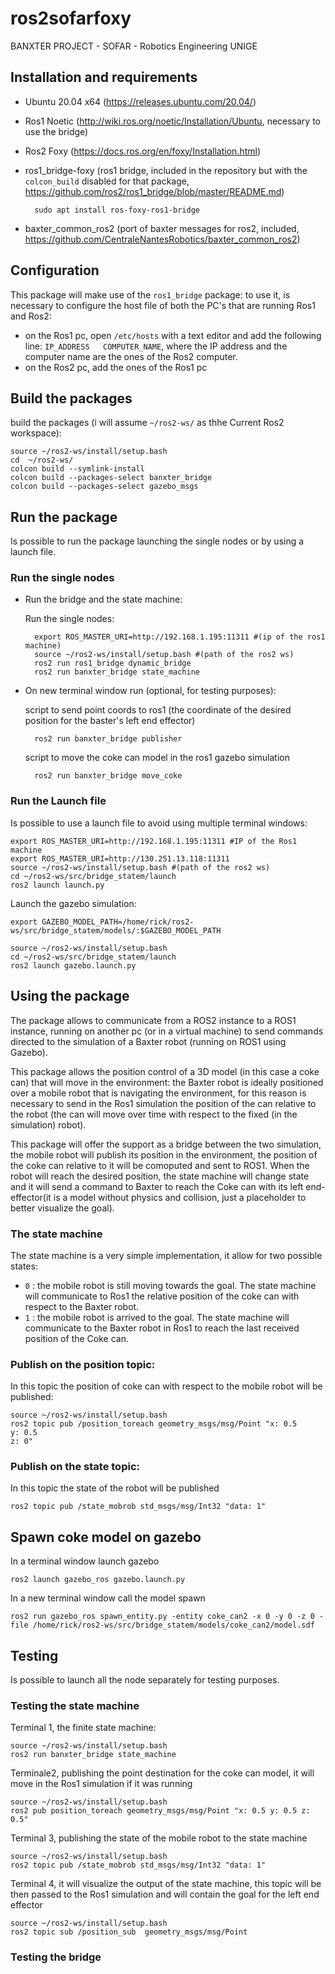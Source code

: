 # ros2sofarfoxy
BANXTER PROJECT - SOFAR - Robotics Engineering UNIGE
## Installation and requirements
- Ubuntu 20.04 x64 (https://releases.ubuntu.com/20.04/)
- Ros1 Noetic (http://wiki.ros.org/noetic/Installation/Ubuntu, necessary to use the bridge)
- Ros2 Foxy (https://docs.ros.org/en/foxy/Installation.html)
- ros1_bridge-foxy (ros1 bridge, included in the repository but with the `colcon_build` disabled for that package, https://github.com/ros2/ros1_bridge/blob/master/README.md)

        sudo apt install ros-foxy-ros1-bridge

- baxter_common_ros2 (port of baxter messages for ros2, included, https://github.com/CentraleNantesRobotics/baxter_common_ros2)

## Configuration
This package will make use of the `ros1_bridge` package: to use it, is necessary to configure the host file of both the PC's that are running Ros1 and Ros2:
- on the Ros1 pc, open `/etc/hosts` with a text editor and add the following line: `IP_ADDRESS   COMPUTER_NAME`, where the IP address and the computer name are the ones of the Ros2 computer.
- on the Ros2 pc, add the ones of the Ros1 pc

## Build the packages
build the packages (i will assume `~/ros2-ws/` as thhe Current Ros2 workspace):
    
    source ~/ros2-ws/install/setup.bash 
    cd  ~/ros2-ws/
    colcon build --symlink-install
    colcon build --packages-select banxter_bridge
    colcon build --packages-select gazebo_msgs

## Run the package
Is possible to run the package launching the single nodes or by using a launch file.
### Run the single nodes
- Run the bridge and the state machine:

    Run the single nodes:

        export ROS_MASTER_URI=http://192.168.1.195:11311 #(ip of the ros1 machine)
        source ~/ros2-ws/install/setup.bash #(path of the ros2 ws)
        ros2 run ros1_bridge dynamic_bridge
        ros2 run banxter_bridge state_machine
- On new terminal window run (optional, for testing purposes):

    script to send point coords to ros1 (the coordinate of the desired position for the baster's left end effector)

        ros2 run banxter_bridge publisher

    script to move the coke can model in the ros1 gazebo simulation

        ros2 run banxter_bridge move_coke


### Run the Launch file
Is possible to use a launch file to avoid using multiple terminal windows:
    
    export ROS_MASTER_URI=http://192.168.1.195:11311 #IP of the Ros1 machine
    export ROS_MASTER_URI=http://130.251.13.118:11311 
    source ~/ros2-ws/install/setup.bash #(path of the ros2 ws)
    cd ~/ros2-ws/src/bridge_statem/launch
    ros2 launch launch.py 

Launch the gazebo simulation:

    export GAZEBO_MODEL_PATH=/home/rick/ros2-ws/src/bridge_statem/models/:$GAZEBO_MODEL_PATH

    source ~/ros2-ws/install/setup.bash 
    cd ~/ros2-ws/src/bridge_statem/launch
    ros2 launch gazebo.launch.py 


## Using the package
The package allows to communicate from a ROS2 instance to a ROS1 instance, running on another pc (or in a virtual machine) to send commands directed to the simulation of a Baxter robot (running on ROS1 using Gazebo).

This package allows the position control of a 3D model (in this case a coke can) that will move in the environment: the Baxter robot is ideally positioned over a mobile robot that is navigating the environment, for this reason is necessary to send in the Ros1 simulation the position of the can relative to the robot (the can will move over time with respect to the fixed (in the simulation) robot).

This package will offer the support as a bridge between the two simulation, the mobile robot will publish its position in the environment, the position of the coke can relative to it will be comoputed and sent to ROS1. When the robot will reach the desired position, the state machine will change state and it will send a command to Baxter to reach the Coke can with its left end-effector(it is a model without physics and collision, just a placeholder to better visualize the goal).

### The state machine
The state machine is a very simple implementation, it allow for two possible states:
- `0` : the mobile robot is still moving towards the goal. The state machine will communicate to Ros1 the relative position of the coke can with respect to the Baxter robot.
- `1` : the mobile robot is arrived to the goal. The state machine will communicate to the Baxter robot in Ros1 to reach the last received position of the Coke can.

### Publish on the position topic:
In this topic the position of coke can with respect to the mobile robot will be published:

    source ~/ros2-ws/install/setup.bash
    ros2 topic pub /position_toreach geometry_msgs/msg/Point "x: 0.5 
    y: 0.5
    z: 0" 

### Publish on the state topic:
In this topic the state of the robot will be published

    ros2 topic pub /state_mobrob std_msgs/msg/Int32 "data: 1"

## Spawn coke model on gazebo
In a terminal window launch gazebo

    ros2 launch gazebo_ros gazebo.launch.py

In a new terminal window call the model spawn

    ros2 run gazebo_ros spawn_entity.py -entity coke_can2 -x 0 -y 0 -z 0 -file /home/rick/ros2-ws/src/bridge_statem/models/coke_can2/model.sdf






## Testing
Is possible to launch all the node separately for testing purposes.

### Testing the state machine

Terminal 1, the finite state machine:

    source ~/ros2-ws/install/setup.bash
    ros2 run banxter_bridge state_machine

Terminale2, publishing the point destination for the coke can model, it will move in the Ros1 simulation if it was running

    source ~/ros2-ws/install/setup.bash
    ros2 pub position_toreach geometry_msgs/msg/Point "x: 0.5 y: 0.5 z: 0.5"

Terminal 3, publishing the state of the mobile robot to the state machine

    source ~/ros2-ws/install/setup.bash
    ros2 topic pub /state_mobrob std_msgs/msg/Int32 "data: 1"


Terminal 4, it will visualize the output of the state machine, this topic will be then passed to the Ros1 simulation and will contain the goal for the left end effector 

    source ~/ros2-ws/install/setup.bash
    ros2 topic sub /position_sub  geometry_msgs/msg/Point 

### Testing the bridge

